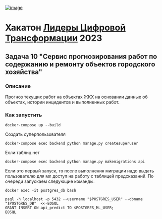 [![image](https://github.com/viktoribezu/hacaton/assets/65026452/97953212-9c7f-4d86-a11e-457eca389fa7)](https://i.moscow/lct)
<!--- # Проект 10 для [хакатона](leaders2023.innoagency.ru) --->

# Хакатон [Лидеры Цифровой Трансформации](https://i.moscow/lct) 2023
## Задача 10 "Сервис прогнозирования работ по содержанию и ремонту объектов городского хозяйства"
### Описание
Прогноз текущих работ на объектах ЖКХ на основании данные об объектах, истории инцидентов и выполненных работ.

### Как запустить
`docker-compose up --build`

Создать суперпользователя

`docker-compose exec backend python manage.py createsuperuser`

Если таблиц нет

`docker-compose exec backend python manage.py makemigrations api`

Если это первый запуск, то после выполнения миграции надо выдать пользователю для мл доступ на работу с таблицей предсказаний. 
По очереди запускаем следующие команды:

`docker exec -it postgres_db bash`

```
psql -h localhost -p 5432 --username "$POSTGRES_USER" --dbname "$POSTGRES_DB"  <<-EOSQL
GRANT INSERT ON api_predict TO $POSTGRES_ML_USER;
EOSQL
```

